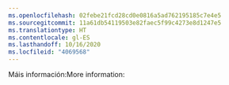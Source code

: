```yaml
---
ms.openlocfilehash: 02febe21fcd28cd0e0816a5ad762195185c7e4e5
ms.sourcegitcommit: 11a61db54119503e82faec5f99c4273e8d1247e5
ms.translationtype: HT
ms.contentlocale: gl-ES
ms.lasthandoff: 10/16/2020
ms.locfileid: "4069568"
---
```

<span data-ttu-id="d7e71-101">Máis información:</span><span class="sxs-lookup"><span data-stu-id="d7e71-101">More information:</span></span>